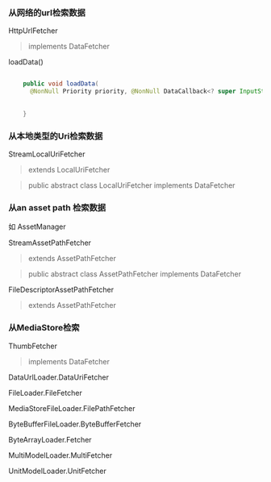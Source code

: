 
### 从网络的url检索数据

HttpUrlFetcher
> implements DataFetcher<InputStream> 

loadData()

```java

    public void loadData(
      @NonNull Priority priority, @NonNull DataCallback<? super InputStream> callback) {
      
          
    }
```

### 从本地类型的Uri检索数据

StreamLocalUriFetcher
> extends LocalUriFetcher<InputStream>

> public abstract class LocalUriFetcher<T> implements DataFetcher<T> 

### 从an asset path 检索数据
如 AssetManager

StreamAssetPathFetcher
> extends AssetPathFetcher<InputStream>

> public abstract class AssetPathFetcher<T> implements DataFetcher<T>


FileDescriptorAssetPathFetcher
> extends AssetPathFetcher<ParcelFileDescriptor>

### 从MediaStore检索

ThumbFetcher
> implements DataFetcher<InputStream>


DataUrlLoader.DataUriFetcher

FileLoader.FileFetcher

MediaStoreFileLoader.FilePathFetcher

ByteBufferFileLoader.ByteBufferFetcher

ByteArrayLoader.Fetcher

MultiModelLoader.MultiFetcher

UnitModelLoader.UnitFetcher

